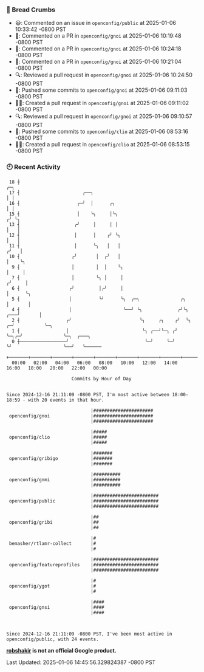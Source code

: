 ### 🍞 Bread Crumbs

 * 😃: Commented on an issue in `openconfig/public` at 2025-01-06 10:33:42 -0800 PST
 * 💬: Commented on a PR in  `openconfig/gnoi` at 2025-01-06 10:19:48 -0800 PST
 * 💬: Commented on a PR in  `openconfig/gnoi` at 2025-01-06 10:24:18 -0800 PST
 * 💬: Commented on a PR in  `openconfig/gnoi` at 2025-01-06 10:21:04 -0800 PST
 * 🔍: Reviewed a pull request in  `openconfig/gnoi` at 2025-01-06 10:24:50 -0800 PST
 * 🚢: Pushed some commits to `openconfig/gnoi` at 2025-01-06 09:11:03 -0800 PST
 * ✍🏼: Created a pull request in `openconfig/gnoi` at 2025-01-06 09:11:02 -0800 PST
 * 🔍: Reviewed a pull request in  `openconfig/gnoi` at 2025-01-06 09:10:57 -0800 PST
 * 🚢: Pushed some commits to `openconfig/clio` at 2025-01-06 08:53:16 -0800 PST
 * ✍🏼: Created a pull request in `openconfig/clio` at 2025-01-06 08:53:15 -0800 PST

### 🕘 Recent Activity
```
 18 ┼                                                                            ╭─╮
 17 ┤                       ╭──╮                                                 │ │
 16 ┤                     ╭─╯  │      ╭╮                                         │ │
 15 ┤                     │    ╰╮     │╰╮                                       ╭╯ ╰╮
 13 ┤                    ╭╯     │     │ │                                       │   │
 12 ┤                    │      │    ╭╯ ╰╮                                      │   │
 11 ┤                    │      ╰╮   │   │                                     ╭╯   │
 10 ┤                   ╭╯       │  ╭╯   │                                     │    ╰╮
  9 ┤                   │        │  │    ╰╮                                    │     │
  7 ┤                   │        ╰╮ │     │                                   ╭╯     │
  6 ┤                  ╭╯         │╭╯     │                                   │      ╰╮
  5 ┤                  │          ╰╯      ╰╮  ╭─╮               ╭╮            │       │
  4 ┤                  │                   ╰──╯ ╰╮             ╭╯╰╮       ╭───╯       │
  2 ┤                 ╭╯                         ╰╮     ╭╮    ╭╯  ╰╮    ╭─╯           ╰─╮
  1 ┤                 │                           ╰╮ ╭──╯╰─╮ ╭╯    ╰─╮╭─╯               ╰─╮  ╭───╮
  0 ┼─────────────────╯                            ╰─╯     ╰─╯       ╰╯                   ╰──╯   ╰──────
    +───────+───────+───────+───────+───────+───────+───────+───────+───────+───────+───────+───────+────
  00:00   02:00   04:00   06:00   08:00   10:00   12:00   14:00   16:00   18:00   20:00   22:00   00:00   

						Commits by Hour of Day


Since 2024-12-16 21:11:09 -0800 PST, I'm most active between 18:00-18:59 - with 20 events in that hour.

```



```
                               |######################
 openconfig/gnoi               |######################
                               |######################

                               |#####
 openconfig/clio               |#####
                               |#####

                               |#######
 openconfig/gribigo            |#######
                               |#######

                               |##########
 openconfig/gnmi               |##########
                               |##########

                               |########################
 openconfig/public             |########################
                               |########################

                               |##
 openconfig/gribi              |##
                               |##

                               |#
 bemasher/rtlamr-collect       |#
                               |#

                               |########################
 openconfig/featureprofiles    |########################
                               |########################

                               |#
 openconfig/ygot               |#
                               |#

                               |####
 openconfig/gnsi               |####
                               |####



Since 2024-12-16 21:11:09 -0800 PST, I've been most active in openconfig/public, with 24 events.

```
**[robshakir](mailto:robjs@google.com) is not an official Google product.**  


Last Updated: 2025-01-06 14:45:56.329824387 -0800 PST
